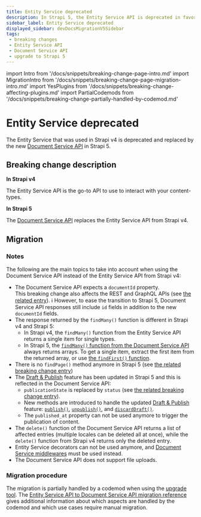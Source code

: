 ```yaml
---
title: Entity Service deprecated
description: In Strapi 5, the Entity Service API is deprecated in favor of the new Document Service API.
sidebar_label: Entity Service deprecated
displayed_sidebar: devDocsMigrationV5Sidebar
tags:
 - breaking changes
 - Entity Service API
 - Document Service API
 - upgrade to Strapi 5
---
```


import Intro from '/docs/snippets/breaking-change-page-intro.md'
import MigrationIntro from '/docs/snippets/breaking-change-page-migration-intro.md'
import YesPlugins from '/docs/snippets/breaking-change-affecting-plugins.md'
import PartialCodemods from '/docs/snippets/breaking-change-partially-handled-by-codemod.md'

# Entity Service deprecated

The Entity Service that was used in Strapi v4 is deprecated and replaced by the new [Document Service API](/dev-docs/api/document-service) in Strapi 5. <MigrationIntro/>

<YesPlugins/>
<PartialCodemods />

## Breaking change description

<SideBySideContainer>

<SideBySideColumn>

**In Strapi v4**

The Entity Service API is the go-to API to use to interact with your content-types.

</SideBySideColumn>

<SideBySideColumn>

**In Strapi 5**

The [Document Service API](/dev-docs/api/document-service) replaces the Entity Service API from Strapi v4.

</SideBySideColumn>

</SideBySideContainer>

## Migration

<MigrationIntro />

### Notes

The following are the main topics to take into account when using the Document Service API instead of the Entity Service API from Strapi v4:

* The Document Service API expects a `documentId` property.<br/>This breaking change also affects the REST and GraphQL APIs (see [the related entry](/dev-docs/migration/v4-to-v5/breaking-changes/use-document-id)).
  ℹ️  However, to ease the transition to Strapi 5, Document Service API responses still include `id` fields in addition to the new `documentId` fields.
* The response returned by the `findMany()` function is different in Strapi v4 and Strapi 5:
  - In Strapi v4, the `findMany()` function from the Entity Service API returns a single item for single types.
  - In Strapi 5, the [`findMany()` function from the Document Service API](/dev-docs/api/document-service#findmany) always returns arrays. To get a single item, extract the first item from the returned array, or use [the `findFirst()` function](/dev-docs/api/document-service#findfirst).
* There is no `findPage()` method anymore in Strapi 5 (see [the related breaking change entry](/dev-docs/migration/v4-to-v5/breaking-changes/no-find-page-in-document-service))
* The [Draft & Publish](/user-docs/content-manager/saving-and-publishing-content) feature has been updated in Strapi 5 and this is reflected in the Document Service API:
  - `publicationState` is replaced by `status` (see [the related breaking change entry](/dev-docs/migration/v4-to-v5/breaking-changes/publication-state-removed)).
  - New methods are introduced to handle the updated [Draft & Publish](/user-docs/content-manager/saving-and-publishing-content) feature: [`publish()`](/dev-docs/api/document-service#publish), [`unpublish()`](/dev-docs/api/document-service#unpublish), and [`discardDraft()`](/dev-docs/api/document-service#discarddraft).
  - The `published_at` property can not be used anymore to trigger the publication of content.
* The `delete()` function of the Document Service API returns a list of affected entries (multiple locales can be deleted all at once), while the `delete()` function from Strapi v4 returns only the deleted entry.
* Entity Service decorators can not be used anymore, and [Document Service middlewares](/dev-docs/api/document-service/middlewares) must be used instead.
* The Document Service API does not support file uploads.


### Migration procedure

The migration is partially handled by a codemod when using the [upgrade tool](/dev-docs/upgrade-tool). The [Entity Service API to Document Service API migration reference](/dev-docs/migration/v4-to-v5/additional-resources/from-entity-service-to-document-service) gives additional information about which aspects are handled by the codemod and which use cases require manual migration.
